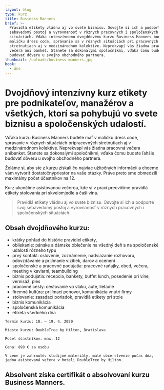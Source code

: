 ```yaml
---
layout: blog
type: kurz
title: Business Manners
brief: >-
  Pravidlá etikety vládnu aj vo svete biznisu. Osvojte si ich a podporte svoj
  sebavedomý postoj a vyrovnanosť v rôznych pracovných i spoločenských
  situáciách. Vďaka intenzívnemu dvojdňovému kurzu Business Manners budete mať v
  malíčku dress code, správanie sa v rôznych situáciách pri pracovných
  stretnutiach aj v medzinárodnom kolektíve. Neprekvapí vás žiadna pracovná
  večera ani banket. Stanete sa dokonalými spoločníkmi, vďaka čomu budete ľahšie
  budovať dôveru u svojho obchodného partnera.
thumbnail: /uploads/business-manners.jpg
book:
  - áno
---
```

# Dvojdňový intenzívny kurz etikety pre podnikateľov, manažérov a všetkých, ktorí sa pohybujú vo svete biznisu a spoločenských udalostí.

Vďaka kurzu Business Manners budete mať v malíčku dress code, správanie v rôznych situáciách pripracovných stretnutiach aj v medzinárodnom kolektíve. Neprekvapí vás žiadna pracovná večera anibanket. Stanete sa dokonalými spoločníkmi, vďaka čomu budete ľahšie budovať dôveru u svojho obchodného partnera.

Želáme si, aby ste z kurzu získali čo najviac užitočných informácií a chceme vám vytvoriť dostatočnýpriestor na vaše otázky. Práve preto sme obmedzili maximálny počet účastníkov na 12.

Kurz ukončíme asistovanou večerou, kde si v praxi precvičíme pravidlá etikety stolovania pri skvelomjedle a čaši vína.

> Pravidlá etikety vládnu aj vo svete biznisu. Osvojte si ich a podporte svoj sebavedomý postoj a vyrovnanosť v rôznych pracovných i spoločenských situáciách.

## Obsah dvojdňového kurzu:

* krátky pohľad do histórie pravidiel etikety,
* obliekanie: pánske a dámske oblečenie na všedný deň a na spoločenské udalosti rôzneho typu
* prvý kontakt: oslovenie, zoznámenie, nadviazanie rozhovoru, odovzdávanie a prijímanie vizitiek, darov a ocenení
* spoločenské a pracovné podujatia: pracovné raňajky, obed, večera, meeting v kaviarni, teambuilding
* biznis podujatia: recepcia, bankety, buffet lunch, posedenie pri víne, vernisáž, ples
* pracovné cesty: cestovanie vo vlaku, aute, lietadle
* firemná kultúra: prijímací pohovor, komunikácia vnútri firmy
* stolovanie: zasadací poriadok, pravidlá etikety pri stole
* biznis komunikácia
* spoločenská komunikácia
* etiketa všedného dňa


```
Termín kurzu: 18. – 19. 4. 2020
```

```
Miesto kurzu: DoubleTree by Hilton, Bratislava
```

```
Počet účastníkov: max. 12
```

```
Cena: 890 € za osobu
```

```
V cene je zahrnuté: študijné materiály, malé občerstvenie počas dňa, jedna asistovaná večera v hoteli DoubleTree by Hilton.
```



## **Absolvent získa certifikát o absolvovaní kurzu Business Manners.**
